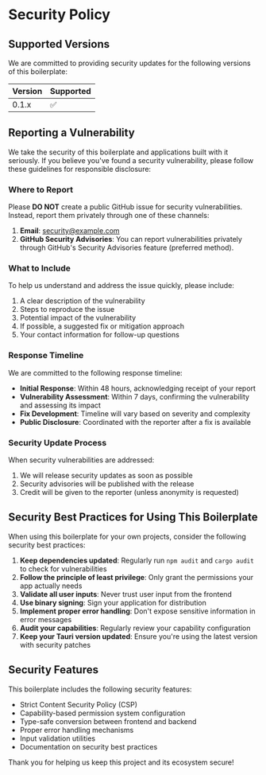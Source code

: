 # Security Policy

## Supported Versions

We are committed to providing security updates for the following versions of this boilerplate:

| Version | Supported          |
| ------- | ------------------ |
| 0.1.x   | :white_check_mark: |

## Reporting a Vulnerability

We take the security of this boilerplate and applications built with it seriously. If you believe you've found a security vulnerability, please follow these guidelines for responsible disclosure:

### Where to Report

Please **DO NOT** create a public GitHub issue for security vulnerabilities. Instead, report them privately through one of these channels:

1. **Email**: security@example.com
2. **GitHub Security Advisories**: You can report vulnerabilities privately through GitHub's Security Advisories feature (preferred method).

### What to Include

To help us understand and address the issue quickly, please include:

1. A clear description of the vulnerability
2. Steps to reproduce the issue
3. Potential impact of the vulnerability
4. If possible, a suggested fix or mitigation approach
5. Your contact information for follow-up questions

### Response Timeline

We are committed to the following response timeline:

- **Initial Response**: Within 48 hours, acknowledging receipt of your report
- **Vulnerability Assessment**: Within 7 days, confirming the vulnerability and assessing its impact
- **Fix Development**: Timeline will vary based on severity and complexity
- **Public Disclosure**: Coordinated with the reporter after a fix is available

### Security Update Process

When security vulnerabilities are addressed:

1. We will release security updates as soon as possible
2. Security advisories will be published with the release
3. Credit will be given to the reporter (unless anonymity is requested)

## Security Best Practices for Using This Boilerplate

When using this boilerplate for your own projects, consider the following security best practices:

1. **Keep dependencies updated**: Regularly run `npm audit` and `cargo audit` to check for vulnerabilities
2. **Follow the principle of least privilege**: Only grant the permissions your app actually needs
3. **Validate all user inputs**: Never trust user input from the frontend
4. **Use binary signing**: Sign your application for distribution
5. **Implement proper error handling**: Don't expose sensitive information in error messages
6. **Audit your capabilities**: Regularly review your capability configuration
7. **Keep your Tauri version updated**: Ensure you're using the latest version with security patches

## Security Features

This boilerplate includes the following security features:

- Strict Content Security Policy (CSP)
- Capability-based permission system configuration
- Type-safe conversion between frontend and backend
- Proper error handling mechanisms
- Input validation utilities
- Documentation on security best practices

Thank you for helping us keep this project and its ecosystem secure! 